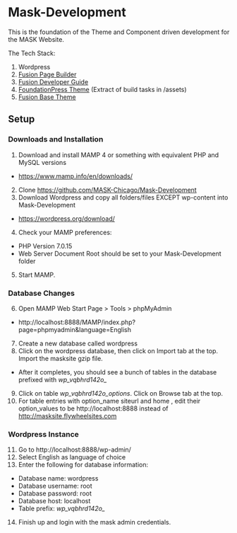 # Mask-Development

This is the foundation of the Theme and Component driven development for the MASK Website. 

The Tech Stack: 

1. Wordpress
2. [Fusion Page Builder](https://wordpress.org/plugins/fusion/)
3. [Fusion Developer Guide](http://agencydominion.helpscoutdocs.com/)
4. [FoundationPress Theme](https://github.com/olefredrik/FoundationPress) (Extract of build tasks in /assets)
5. [Fusion Base Theme](https://github.com/agencydominion/fusion-base)

## Setup

### Downloads and Installation

1. Download and install MAMP 4 or something with equivalent PHP and MySQL versions
* https://www.mamp.info/en/downloads/
2. Clone https://github.com/MASK-Chicago/Mask-Development
3. Download Wordpress and copy all folders/files EXCEPT wp-content into Mask-Development
* https://wordpress.org/download/
4. Check your MAMP preferences:
* PHP Version 7.0.15
* Web Server Document Root should be set to your Mask-Development folder
5. Start MAMP.
 
### Database Changes

6. Open MAMP Web Start Page > Tools > phpMyAdmin
* http://localhost:8888/MAMP/index.php?page=phpmyadmin&language=English
7. Create a new database called wordpress
8. Click on the wordpress database, then click on Import tab at the top. Import the masksite gzip file.
* After it completes, you should see a bunch of tables in the database prefixed with *wp_vqbhrd142o_*
9. Click on table *wp_vqbhrd142o_options*. Click on Browse tab at the top.
10.   For table entries with option_name siteurl and home , edit their option_values to be http://localhost:8888 instead of http://masksite.flywheelsites.com
 
### Wordpress Instance

11. Go to http://localhost:8888/wp-admin/
12. Select English as language of choice
13. Enter the following for database information:
* Database name: wordpress
* Database username: root
* Database password: root
* Database host: localhost
* Table prefix: *wp_vqbhrd142o_*
14. Finish up and login with the mask admin credentials.